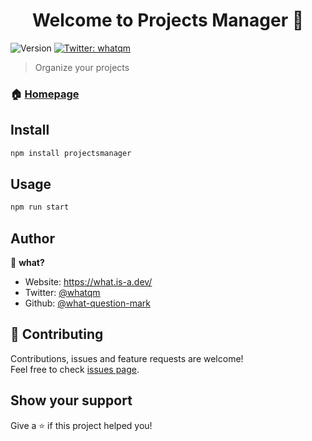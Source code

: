 <h1 align="center">Welcome to Projects Manager 👋</h1>
<p>
  <img alt="Version" src="https://img.shields.io/badge/version-1.0.0-blue?style=for-the-badge" />
  <a href="https://twitter.com/whatqm" target="_blank">
    <img alt="Twitter: whatqm" src="https://img.shields.io/twitter/follow/whatqm?style=for-the-badge&logo=twitter" />
  </a>
</p>

> Organize your projects

### 🏠 [Homepage](https://github.com/What-Question-Mark/projectmanager)

## Install

```sh
npm install projectsmanager
```

## Usage

```sh
npm run start
```

## Author

👤 **what?**

* Website: https://what.is-a.dev/
* Twitter: [@whatqm](https://twitter.com/whatqm)
* Github: [@what-question-mark](https://github.com/what-question-mark)

## 🤝 Contributing

Contributions, issues and feature requests are welcome!<br />Feel free to check [issues page](https://github.com/What-Question-Mark/projectmanager/issues). 

## Show your support

Give a ⭐️ if this project helped you!
